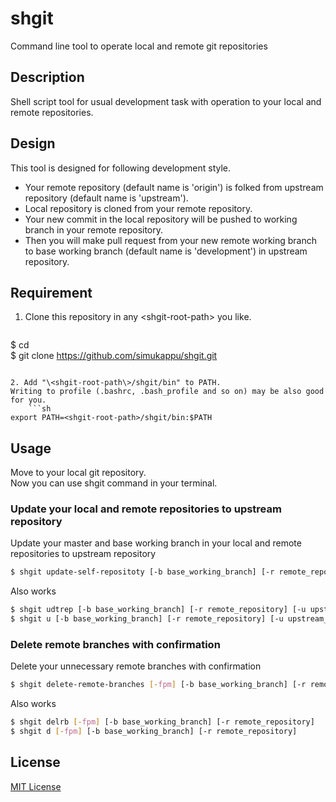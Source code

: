 # shgit
Command line tool to operate local and remote git repositories

## Description
Shell script tool for usual development task with operation to your local and remote repositories.  

## Design
This tool is designed for following development style.
* Your remote repository (default name is 'origin') is folked from upstream repository (default name is 'upstream').
* Local repository is cloned from your remote repository.
* Your new commit in the local repository will be pushed to working branch in your remote repository.
* Then you will make pull request from your new remote working branch to base working branch (default name is 'development') in upstream repository.

## Requirement
1. Clone this repository in any \<shgit-root-path\> you like.
    ```sh
$ cd <shgit-root-path>  
$ git clone https://github.com/simukappu/shgit.git
```

2. Add "\<shgit-root-path\>/shgit/bin" to PATH.  
Writing to profile (.bashrc, .bash_profile and so on) may be also good for you. 
    ```sh
export PATH=<shgit-root-path>/shgit/bin:$PATH
```

## Usage
Move to your local git repository.  
Now you can use shgit command in your terminal.

### Update your local and remote repositories to upstream repository
Update your master and base working branch in your local and remote repositories to upstream repository
```sh
$ shgit update-self-repositoty [-b base_working_branch] [-r remote_repository] [-u upstream_repository]
```
Also works
```sh
$ shgit udtrep [-b base_working_branch] [-r remote_repository] [-u upstream_repository]
$ shgit u [-b base_working_branch] [-r remote_repository] [-u upstream_repository]
```

### Delete remote branches with confirmation
Delete your unnecessary remote branches with confirmation
```sh
$ shgit delete-remote-branches [-fpm] [-b base_working_branch] [-r remote_repository]
``` 
Also works
```sh
$ shgit delrb [-fpm] [-b base_working_branch] [-r remote_repository]
$ shgit d [-fpm] [-b base_working_branch] [-r remote_repository]
```

## License
[MIT License](https://github.com/simukappu/shgit/blob/master/LICENSE)

